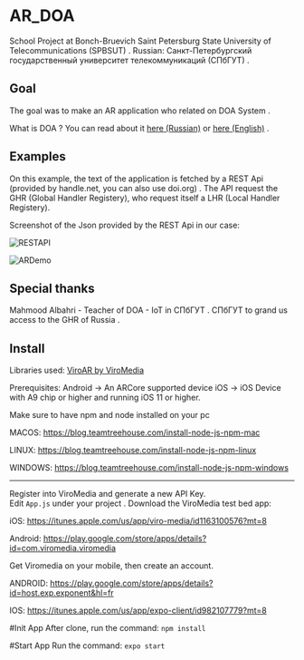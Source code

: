 # AR_DOA

School Project at Bonch-Bruevich Saint Petersburg State University of Telecommunications (SPBSUT) . 
Russian: Санкт-Петербургский государственный университет телекоммуникаций (СПбГУТ) . 

## Goal

The goal was to make an AR application who related on DOA System . 

What is DOA ?
You can read about it [here (Russian)](www.sut.ru/doci/nauka/review/20174/64-70.pdf) or [here (English)]() .

## Examples

On this example, the text of the application is fetched by a REST Api (provided by handle.net, you can also use doi.org) . 
The API request the GHR (Global Handler Registery), who request itself a LHR (Local Handler Registery).

Screenshot of the Json provided by the REST Api in our case:

![RESTAPI](https://image.noelshack.com/fichiers/2019/16/3/1555505731-screenshot-2019-04-16-at-01-39-28.png)

![ARDemo](https://cdn.discordapp.com/attachments/539748907119542275/568073721147817996/mPRR29ohiA30hj1LWTn4u7CkL42FRlmoSH1wEngfvYcL8XWmQtVkPyQatajmDqrK02kqlRjEgzV1q1w9nSS7CtawinWsZC2rWcK1.png)

## Special thanks

Mahmood Albahri - Teacher of DOA - IoT in СПбГУТ . 
СПбГУТ to grand us access to the GHR of Russia . 

## Install

Libraries used:
[ViroAR by ViroMedia](https://viromedia.com/viroar)

Prerequisites:
Android -> An ARCore supported device
iOS -> iOS Device with A9 chip or higher and running iOS 11 or higher.


Make sure to have npm and node installed on your pc

MACOS:
https://blog.teamtreehouse.com/install-node-js-npm-mac

LINUX:
https://blog.teamtreehouse.com/install-node-js-npm-linux

WINDOWS:
https://blog.teamtreehouse.com/install-node-js-npm-windows

--------------------------------------------------------
Register into ViroMedia and generate a new API Key.  
Edit `App.js` under your project . 
Download the ViroMedia test bed app:  

iOS:
https://itunes.apple.com/us/app/viro-media/id1163100576?mt=8

Android:
https://play.google.com/store/apps/details?id=com.viromedia.viromedia


Get Viromedia  on your mobile, then create an account.

ANDROID:
https://play.google.com/store/apps/details?id=host.exp.exponent&hl=fr

IOS:
https://itunes.apple.com/us/app/expo-client/id982107779?mt=8

#Init App
After clone, run the command:
<code>npm install</code>

#Start App
Run the command: <code>expo start</code>

